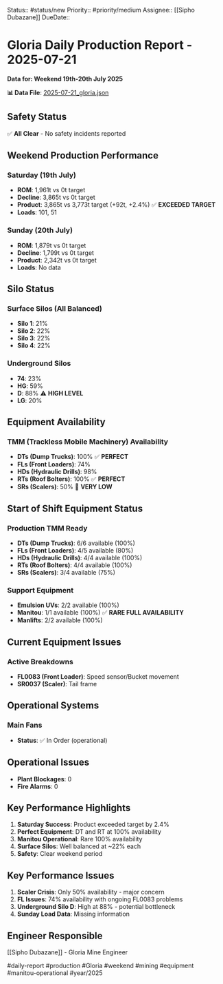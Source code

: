 Status:: #status/new
Priority:: #priority/medium
Assignee:: [[Sipho Dubazane]]
DueDate::

# Gloria Daily Production Report - 2025-07-21
**Data for: Weekend 19th-20th July 2025**

**📊 Data File**: [2025-07-21_gloria.json](data/2025-07-21_gloria.json)

## Safety Status
✅ **All Clear** - No safety incidents reported

## Weekend Production Performance

### Saturday (19th July)
- **ROM**: 1,961t vs 0t target
- **Decline**: 3,865t vs 0t target  
- **Product**: 3,865t vs 3,773t target (+92t, +2.4%) ✅ **EXCEEDED TARGET**
- **Loads**: 101, 51

### Sunday (20th July)
- **ROM**: 1,879t vs 0t target
- **Decline**: 1,799t vs 0t target
- **Product**: 2,342t vs 0t target
- **Loads**: No data

## Silo Status

### Surface Silos (All Balanced)
- **Silo 1**: 21%
- **Silo 2**: 22%
- **Silo 3**: 22%  
- **Silo 4**: 22%

### Underground Silos
- **74**: 23%
- **HG**: 59%
- **D**: 88% ⚠️ **HIGH LEVEL**
- **LG**: 20%

## Equipment Availability

### TMM (Trackless Mobile Machinery) Availability
- **DTs (Dump Trucks)**: 100% ✅ **PERFECT**
- **FLs (Front Loaders)**: 74%
- **HDs (Hydraulic Drills)**: 98%
- **RTs (Roof Bolters)**: 100% ✅ **PERFECT**
- **SRs (Scalers)**: 50% 🔴 **VERY LOW**

## Start of Shift Equipment Status

### Production TMM Ready
- **DTs (Dump Trucks)**: 6/6 available (100%)
- **FLs (Front Loaders)**: 4/5 available (80%)
- **HDs (Hydraulic Drills)**: 4/4 available (100%)
- **RTs (Roof Bolters)**: 4/4 available (100%)
- **SRs (Scalers)**: 3/4 available (75%)

### Support Equipment
- **Emulsion UVs**: 2/2 available (100%)
- **Manitou**: 1/1 available (100%) ✅ **RARE FULL AVAILABILITY**
- **Manlifts**: 2/2 available (100%)

## Current Equipment Issues

### Active Breakdowns
- **FL0083 (Front Loader)**: Speed sensor/Bucket movement
- **SR0037 (Scaler)**: Tail frame

## Operational Systems

### Main Fans
- **Status**: ✅ In Order (operational)

## Operational Issues
- **Plant Blockages**: 0
- **Fire Alarms**: 0

## Key Performance Highlights
1. **Saturday Success**: Product exceeded target by 2.4%
2. **Perfect Equipment**: DT and RT at 100% availability
3. **Manitou Operational**: Rare 100% availability
4. **Surface Silos**: Well balanced at ~22% each
5. **Safety**: Clear weekend period

## Key Performance Issues
1. **Scaler Crisis**: Only 50% availability - major concern
2. **FL Issues**: 74% availability with ongoing FL0083 problems
3. **Underground Silo D**: High at 88% - potential bottleneck
4. **Sunday Load Data**: Missing information

## Engineer Responsible
[[Sipho Dubazane]] - Gloria Mine Engineer

#daily-report #production #Gloria #weekend #mining #equipment #manitou-operational #year/2025
